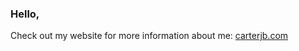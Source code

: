 ### Hello,

Check out my website for more information about me: [carterjb.com](https://carterjb.com)

<!--
**carterbrimeyer/carterbrimeyer** is a ✨ _special_ ✨ repository because its `README.md` (this file) appears on your GitHub profile.
-->
